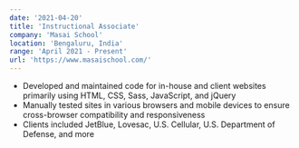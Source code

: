 ```yaml
---
date: '2021-04-20'
title: 'Instructional Associate'
company: 'Masai School'
location: 'Bengaluru, India'
range: 'April 2021 - Present'
url: 'https://www.masaischool.com/'
---
```


- Developed and maintained code for in-house and client websites primarily using HTML, CSS, Sass, JavaScript, and jQuery
- Manually tested sites in various browsers and mobile devices to ensure cross-browser compatibility and responsiveness
- Clients included JetBlue, Lovesac, U.S. Cellular, U.S. Department of Defense, and more
